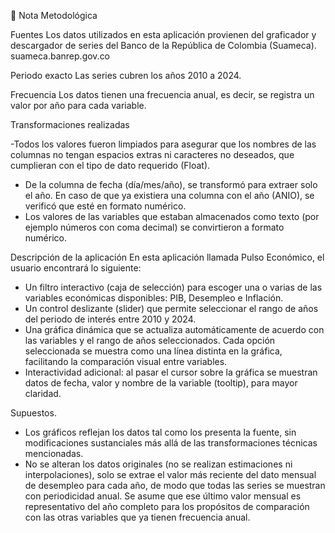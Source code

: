 🧾 Nota Metodológica

Fuentes
Los datos utilizados en esta aplicación provienen del graficador y descargador de series del Banco de la República de Colombia (Suameca). 
suameca.banrep.gov.co

Periodo exacto
Las series cubren los años 2010 a 2024.

Frecuencia
Los datos tienen una frecuencia anual, es decir, se registra un valor por año para cada variable.

Transformaciones realizadas

-Todos los valores fueron limpiados para asegurar que los nombres de las columnas no tengan espacios extras ni caracteres no deseados, que cumplieran con el tipo de dato requerido (Float).
- De la columna de fecha (día/mes/año), se transformó para extraer solo el año. En caso de que ya existiera una columna con el año (ANIO), se verificó que esté en formato numérico.
- Los valores de las variables que estaban almacenados como texto (por ejemplo números con coma decimal) se convirtieron a formato numérico.

Descripción de la aplicación
En esta aplicación llamada Pulso Económico, el usuario encontrará lo siguiente:
- Un filtro interactivo (caja de selección) para escoger una o varias de las variables económicas disponibles: PIB, Desempleo e Inflación.
- Un control deslizante (slider) que permite seleccionar el rango de años del periodo de interés entre 2010 y 2024.
- Una gráfica dinámica que se actualiza automáticamente de acuerdo con las variables y el rango de años seleccionados. Cada opción seleccionada se muestra como una línea distinta en la gráfica, facilitando la comparación visual entre variables.
- Interactividad adicional: al pasar el cursor sobre la gráfica se muestran datos de fecha, valor y nombre de la variable (tooltip), para mayor claridad.

Supuestos.
- Los gráficos reflejan los datos tal como los presenta la fuente, sin modificaciones sustanciales más allá de las transformaciones técnicas mencionadas.
- No se alteran los datos originales (no se realizan estimaciones ni interpolaciones), solo se extrae el valor más reciente del dato mensual de desempleo para cada año, de modo que todas las series se muestran con periodicidad anual. Se asume que ese último valor mensual es representativo del año completo para los propósitos de comparación con las otras variables que ya tienen frecuencia anual.
